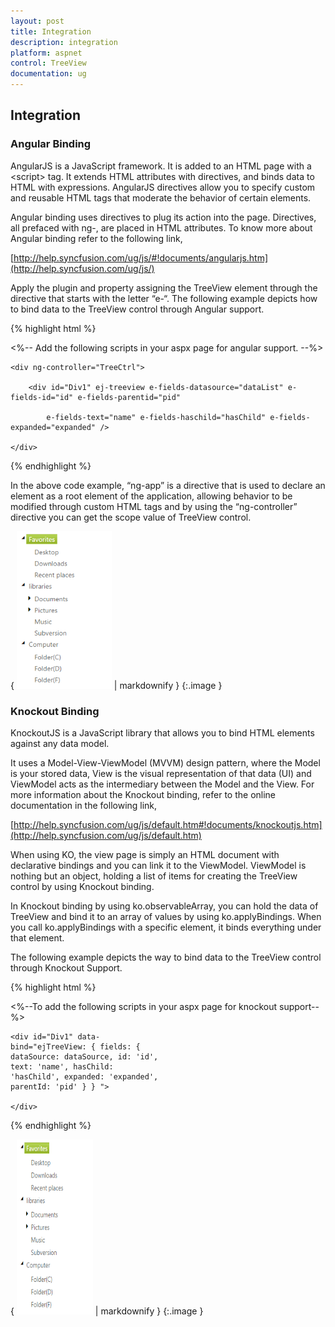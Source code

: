 ```yaml
---
layout: post
title: Integration
description: integration
platform: aspnet
control: TreeView
documentation: ug
---
```


## Integration

### Angular Binding

AngularJS is a JavaScript framework. It is added to an HTML page with a &lt;script&gt; tag. It extends HTML attributes with directives, and binds data to HTML with expressions. AngularJS directives allow you to specify custom and reusable HTML tags that moderate the behavior of certain elements.

Angular binding uses directives to plug its action into the page. Directives, all prefaced with ng-, are placed in HTML attributes. To know more about Angular binding refer to the following link,

[http://help.syncfusion.com/ug/js/#!documents/angularjs.htm](http://help.syncfusion.com/ug/js/)

Apply the plugin and property assigning the TreeView element through the directive that starts with the letter “e-“. The following example depicts how to bind data to the TreeView control through Angular support.

{% highlight html %}

<%-- Add the following scripts in your aspx page for angular support. --%>

<script src="Scripts/angular.min.js"></script>

<script src="Scripts/ej.unobtrusive.min.js"></script>

<script src="Scripts/ej.widget.angular.min.js"></script>

<div ng-app="treeApp">

    <div ng-controller="TreeCtrl">

        <div id="Div1" ej-treeview e-fields-datasource="dataList" e-fields-id="id" e-fields-parentid="pid"

            e-fields-text="name" e-fields-haschild="hasChild" e-fields-expanded="expanded" />

    </div>

</div>

<script>

    var localData = [

                   { id: 1, name: "Favorites", hasChild: true },

                   { id: 2, pid: 1, name: "Desktop" },

                   { id: 3, pid: 1, name: "Downloads" },

                   { id: 4, pid: 1, name: "Recent places" },

                   { id: 5, name: "libraries", hasChild: true },

                   { id: 6, pid: 5, name: "Documents", hasChild: true },

                   { id: 7, pid: 6, name: "My Documents" },

                   { id: 8, pid: 6, name: "Public Documents" },

                   { id: 9, pid: 5, name: "Pictures", hasChild: true },

                   { id: 10, pid: 9, name: "My Pictures" },

                   { id: 11, pid: 9, name: "Public Pictures" },

                   { id: 12, pid: 5, name: "Music", hasChild: true },

                   { id: 13, pid: 9, name: "My Music" },

                   { id: 14, pid: 9, name: "Public Music" },

                   { id: 15, pid: 5, name: "Subversion" },

                   { id: 16, name: "Computer", hasChild: true },

                   { id: 17, pid: 16, name: "Folder(C)" },

                   { id: 18, pid: 16, name: "Folder(D)" },

                   { id: 19, pid: 16, name: "Folder(F)" },



        ];

    angular.module(' treeApp', ['ejangular']).controller('TreeCtrl', function ($scope) {

        $scope.dataList = localData;

    });

</script>

</div> </div> 



{% endhighlight %}



In the above code example, “ng-app” is a directive that is used to declare an element as a root element of the application, allowing behavior to be modified through custom HTML tags and by using the “ng-controller” directive you can get the scope value of TreeView control.



{ ![](Integration_images/Integration_img1.png) | markdownify }
{:.image }


### Knockout Binding

KnockoutJS is a JavaScript library that allows you to bind HTML elements against any data model.

It uses a Model-View-ViewModel (MVVM) design pattern, where the Model is your stored data, View is the visual representation of that data (UI) and ViewModel acts as the intermediary between the Model and the View. For more information about the Knockout binding, refer to the online documentation in the following link,

[http://help.syncfusion.com/ug/js/default.htm#!documents/knockoutjs.htm](http://help.syncfusion.com/ug/js/default.htm)

When using KO, the view page is simply an HTML document with declarative bindings and you can link it to the ViewModel. ViewModel is nothing but an object, holding a list of items for creating the TreeView control by using Knockout binding.

In Knockout binding by using ko.observableArray, you can hold the data of TreeView and bind it to an array of values by using ko.applyBindings. When you call ko.applyBindings with a specific element, it binds everything under that element.

The following example depicts the way to bind data to the TreeView control through Knockout Support.

{% highlight html %}

<%--To add the following scripts in your aspx page for knockout support--%>   

<script src="Scripts/knockout-min.js"></script>

<script src="Scripts/ej.unobtrusive.min.js"></script>

<script src="Scripts/ej.widget.ko.min.js"></script>

<div style="width: 250px">

    <div id="Div1" data-bind="ejTreeView: { fields: { dataSource: dataSource, id: 'id', text: 'name', hasChild: 'hasChild', expanded: 'expanded', parentId: 'pid' } } ">

    </div>

</div>

<script type="text/javascript">

        $(function () {

            var localData = [

                   { id: 1, name: "Favorites", hasChild: true },

                   { id: 2, pid: 1, name: "Desktop" },

                   { id: 3, pid: 1, name: "Downloads" },

                   { id: 4, pid: 1, name: "Recent places" },

                   { id: 5, name: "libraries", hasChild: true },

                   { id: 6, pid: 5, name: "Documents", hasChild: true },

                   { id: 7, pid: 6, name: "My Documents" },

                   { id: 8, pid: 6, name: "Public Documents" },

                   { id: 9, pid: 5, name: "Pictures", hasChild: true },

                   { id: 10, pid: 9, name: "My Pictures" },

                   { id: 11, pid: 9, name: "Public Pictures" },

                   { id: 12, pid: 5, name: "Music", hasChild: true },

                   { id: 13, pid: 9, name: "My Music" },

                   { id: 14, pid: 9, name: "Public Music" },

                   { id: 15, pid: 5, name: "Subversion" },

                   { id: 16, name: "Computer", hasChild: true },

                   { id: 17, pid: 16, name: "Folder(C)" },

                   { id: 18, pid: 16, name: "Folder(D)" },

                   { id: 19, pid: 16, name: "Folder(F)" },



        ];

            window.employeeView = {

                dataSource: ko.observableArray(localData),

            };

            ko.applyBindings(employeeView);

        });



</script>



{% endhighlight %}



{ ![](Integration_images/Integration_img2.png) | markdownify }
{:.image }
















